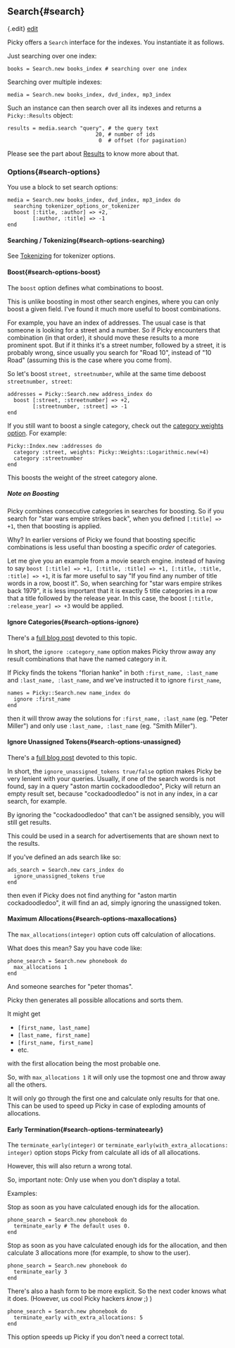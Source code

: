 ## Search{#search}

{.edit}
[edit](http://github.com/floere/picky/blob/master/web/source/documentation/_search.html.md)

Picky offers a `Search` interface for the indexes. You instantiate it as follows.

Just searching over one index:

    books = Search.new books_index # searching over one index

Searching over multiple indexes:

    media = Search.new books_index, dvd_index, mp3_index

Such an instance can then search over all its indexes and returns a `Picky::Results` object:

    results = media.search "query", # the query text
                                20, # number of ids
                                 0  # offset (for pagination)

Please see the part about [Results](#results) to know more about that.

### Options{#search-options}

You use a block to set search options:

    media = Search.new books_index, dvd_index, mp3_index do
      searching tokenizer_options_or_tokenizer
      boost [:title, :author] => +2,
            [:author, :title] => -1
    end

#### Searching / Tokenizing{#search-options-searching}

See [Tokenizing](#tokenizing) for tokenizer options.

#### Boost{#search-options-boost}

The `boost` option defines what combinations to boost.

This is unlike boosting in most other search engines, where you can only boost a given field. I've found it much more useful to boost combinations.

For example, you have an index of addresses. The usual case is that someone is looking for a street and a number. So if Picky encounters that combination (in that order), it should move these results to a more prominent spot.
But if it thinks it's a street number, followed by a street, it is probably wrong, since usually you search for "Road 10", instead of "10 Road" (assuming this is the case where you come from).

So let's boost `street, streetnumber`, while at the same time deboost `streetnumber, street`:

    addresses = Picky::Search.new address_index do
      boost [:street, :streetnumber] => +2,
            [:streetnumber, :street] => -1
    end

If you still want to boost a single category, check out the [category weights option](#indexes-categories-weights).
For example:

    Picky::Index.new :addresses do
      category :street, weights: Picky::Weights::Logarithmic.new(+4)
      category :streetnumber
    end

This boosts the weight of the street category alone.

##### Note on Boosting

Picky combines consecutive categories in searches for boosting. So if you search for "star wars empire strikes back", when you defined `[:title] => +1`, then that boosting is applied.

Why? In earlier versions of Picky we found that boosting specific combinations is less useful than boosting a specific _order_ of categories.

Let me give you an example from a movie search engine. instead of having to say `boost [:title] => +1, [:title, :title] => +1, [:title, :title, :title] => +1`, it is far more useful to say "If you find any number of title words in a row, boost it". So, when searching for "star wars empire strikes back 1979", it is less important that it is exactly 5 title categories in a row that a title followed by the release year. In this case, the boost `[:title, :release_year] => +3` would be applied.

#### Ignore Categories{#search-options-ignore}

There's a [full blog post](http://florianhanke.com/blog/2011/09/01/picky-case-study-location-based-ads.html) devoted to this topic.

In short, the `ignore :category_name` option makes Picky throw away any result combinations that have the named category in it.

If Picky finds the tokens "florian hanke" in both `:first_name, :last_name` and `:last_name, :last_name`, and we've instructed it to ignore `first_name`,

    names = Picky::Search.new name_index do
      ignore :first_name
    end

then it will throw away the solutions for `:first_name, :last_name` (eg. "Peter Miller") and only use `:last_name, :last_name` (eg. "Smith Miller").

#### Ignore Unassigned Tokens{#search-options-unassigned}

There's a [full blog post](http://florianhanke.com/blog/2011/09/05/picky-ignoring-unassigned-tokens.html) devoted to this topic.

In short, the `ignore_unassigned_tokens true/false` option makes Picky be very lenient with your queries. Usually, if one of the search words is not found, say in a query "aston martin cockadoodledoo", Picky will return an empty result set, because "cockadoodledoo" is not in any index, in a car search, for example.

By ignoring the "cockadoodledoo" that can't be assigned sensibly, you will still get results.

This could be used in a search for advertisements that are shown next to the results.

If you've defined an ads search like so:

    ads_search = Search.new cars_index do
      ignore_unassigned_tokens true
    end

then even if Picky does not find anything for "aston martin cockadoodledoo", it will find an ad, simply ignoring the unassigned token.

#### Maximum Allocations{#search-options-maxallocations}

The `max_allocations(integer)` option cuts off calculation of allocations.

What does this mean? Say you have code like:

    phone_search = Search.new phonebook do
      max_allocations 1
    end

And someone searches for "peter thomas".

Picky then generates all possible allocations and sorts them.

It might get

* `[first_name, last_name]`
* `[last_name, first_name]`
* `[first_name, first_name]`
* etc.

with the first allocation being the most probable one.

So, with `max_allocations 1` it will only use the topmost one and throw away all the others.

It will only go through the first one and calculate only results for that one. This can be used to speed up Picky in case of exploding amounts of allocations.

#### Early Termination{#search-options-terminateearly}

The `terminate_early(integer)` or `terminate_early(with_extra_allocations: integer)` option stops Picky from calculate all ids of all allocations.

However, this will also return a wrong total.

So, important note: Only use when you don't display a total.

Examples:

Stop as soon as you have calculated enough ids for the allocation.

    phone_search = Search.new phonebook do
      terminate_early # The default uses 0.
    end

Stop as soon as you have calculated enough ids for the allocation, and then calculate 3 allocations more (for example, to show to the user).

    phone_search = Search.new phonebook do
      terminate_early 3
    end

There's also a hash form to be more explicit. So the next coder knows what it does. (However, us cool Picky hackers _know_ ;) )

    phone_search = Search.new phonebook do
      terminate_early with_extra_allocations: 5
    end

This option speeds up Picky if you don't need a correct total.